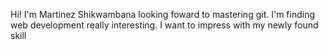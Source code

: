 Hi! I'm Martinez Shikwambana looking foward to mastering git.
I'm finding web development really interesting.
I want to impress with my newly found skill
